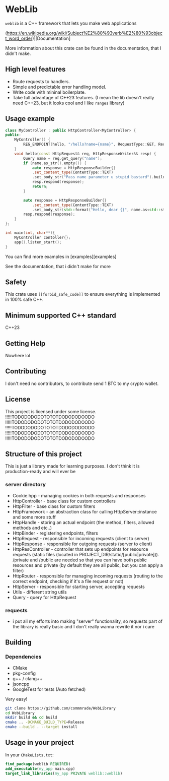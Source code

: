 # WebLib

`weblib` is a C++ framework that lets you make web applications

(https://en.wikipedia.org/wiki/Subject%E2%80%93verb%E2%80%93object_word_order)][Documentation]

More information about this crate can be found in the documentation, that I didn't make.

## High level features

- Route requests to handlers.
- Simple and predictable error handling model.
- Write code with mininal boilerplate.
- Take full advantage of C++23 features. (I mean the lib doesn't really need C++23, but it looks cool and I like `ranges` library)


## Usage example

```cpp
class MyController : public HttpController<MyController> {
public:
    MyController() {
        REG_ENDPOINT(hello, "/hello?name={name}", RequestType::GET, RequestType::OPTIONS);
    }
    void hello(const HttpRequest& req, HttpResponseWriter&& resp) {
        Query name = req.get_query("name");
        if (name.as_str().empty()) {
            auto response = HttpResponseBuilder{}
            .set_content_type(ContentType::TEXT)
            .set_body_str("Pass name parameter u stupid bastard").build();
            resp.respond(response);
            return;
        }

        auto response = HttpResponseBuilder{}
            .set_content_type(ContentType::TEXT)
            .set_body_str(std::format("Hello, dear {}", name.as<std::string>())).build();
        resp.respond(response);
    }
};

int main(int, char**){
    MyController contoller{};
    app().listen_start();
}
```

You can find more examples in [examples][examples]

See the documentation, that i didn't make for more

## Safety

This crate uses `[[forbid_safe_code]]` to ensure everything is implemented in
100% safe C++.

## Minimum supported C++ standard

C++23

## Getting Help

Nowhere lol

## Contributing

I don't need no contributors, to contribute send 1 BTC to my crypto wallet.

## License

This project is licensed under some license. !!!!!TODODODODOTOTOTDODODODOODO !!!!!TODODODODOTOTOTDODODODOODO !!!!!TODODODODOTOTOTDODODODOODO !!!!!TODODODODOTOTOTDODODODOODO !!!!!TODODODODOTOTOTDODODODOODO

## Structure of this project

This is just a library made for learning purposes. I don't think it is production-ready and will ever be

### server directory
- Cookie.hpp - managing cookies in both requests and responses
- HttpController - base class for custom controllers
- HttpFilter - base class for custom filters
- HttpFramework - an abstraction class for calling HttpServer::instance and some more stuff 
- HttpHandle - storing an actual endpoint (the method, filters, allowed methods and etc..)
- HttpBinder - registering endpoints, filters
- HttpRequest - responsible for incoming requests (client to server)
- HttpResponse - responsible for outgoing requests (server to client)
- HttpResController - controller that sets up endpoints for resource requests (static files (located in PROJECT_DIR/static/\[public|private\])).
/private and /public are needed so that you can have both public resources and private (by default they are all public, but you can apply a filter)
- HttpRouter - responsible for managing incoming requests (routing to the correct endpoint, checking if it's a file request or not) 
- HttpServer - responsible for starting server, accepting requests
- Utils - different string utils
- Query - query for HttpRequest


### requests
- i put all my efforts into making "server" functionality, so requests part of the library is really basic and I don't really wanna rewrite it nor i care

## Building

### Dependencies
- CMake
- pkg-config
- g++ / clang++
- jsoncpp
- GoogleTest for tests (Auto fetched)

Very easy!
```bash
git clone https://github.com/commmrade/WebLibrary
cd WebLibrary
mkdir build && cd build
cmake .. -DCMAKE_BUILD_TYPE=Release
cmake --build . --target install
```

## Usage in your project

In your `CMakeLists.txt`:
```cmake
find_package(weblib REQUIRED)
add_executable(my_app main.cpp)
target_link_libraries(my_app PRIVATE weblib::weblib)
```